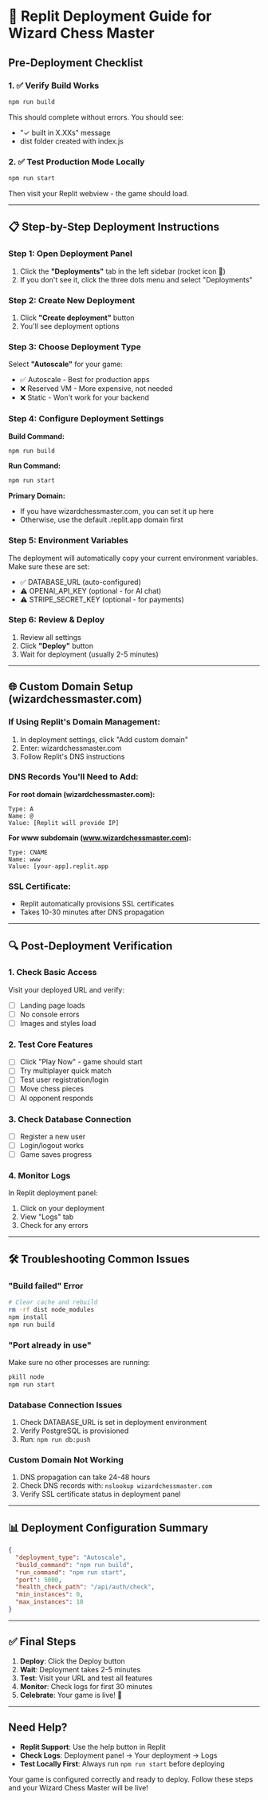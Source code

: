 # 🚀 Replit Deployment Guide for Wizard Chess Master

## Pre-Deployment Checklist

### 1. ✅ Verify Build Works
```bash
npm run build
```
This should complete without errors. You should see:
- "✓ built in X.XXs" message
- dist folder created with index.js

### 2. ✅ Test Production Mode Locally
```bash
npm run start
```
Then visit your Replit webview - the game should load.

---

## 📋 Step-by-Step Deployment Instructions

### Step 1: Open Deployment Panel
1. Click the **"Deployments"** tab in the left sidebar (rocket icon 🚀)
2. If you don't see it, click the three dots menu and select "Deployments"

### Step 2: Create New Deployment
1. Click **"Create deployment"** button
2. You'll see deployment options

### Step 3: Choose Deployment Type
Select **"Autoscale"** for your game:
- ✅ Autoscale - Best for production apps
- ❌ Reserved VM - More expensive, not needed
- ❌ Static - Won't work for your backend

### Step 4: Configure Deployment Settings

**Build Command:**
```bash
npm run build
```

**Run Command:**
```bash
npm run start
```

**Primary Domain:**
- If you have wizardchessmaster.com, you can set it up here
- Otherwise, use the default .replit.app domain first

### Step 5: Environment Variables
The deployment will automatically copy your current environment variables.
Make sure these are set:
- ✅ DATABASE_URL (auto-configured)
- ⚠️ OPENAI_API_KEY (optional - for AI chat)
- ⚠️ STRIPE_SECRET_KEY (optional - for payments)

### Step 6: Review & Deploy
1. Review all settings
2. Click **"Deploy"** button
3. Wait for deployment (usually 2-5 minutes)

---

## 🌐 Custom Domain Setup (wizardchessmaster.com)

### If Using Replit's Domain Management:
1. In deployment settings, click "Add custom domain"
2. Enter: wizardchessmaster.com
3. Follow Replit's DNS instructions

### DNS Records You'll Need to Add:
**For root domain (wizardchessmaster.com):**
```
Type: A
Name: @
Value: [Replit will provide IP]
```

**For www subdomain (www.wizardchessmaster.com):**
```
Type: CNAME
Name: www
Value: [your-app].replit.app
```

### SSL Certificate:
- Replit automatically provisions SSL certificates
- Takes 10-30 minutes after DNS propagation

---

## 🔍 Post-Deployment Verification

### 1. Check Basic Access
Visit your deployed URL and verify:
- [ ] Landing page loads
- [ ] No console errors
- [ ] Images and styles load

### 2. Test Core Features
- [ ] Click "Play Now" - game should start
- [ ] Try multiplayer quick match
- [ ] Test user registration/login
- [ ] Move chess pieces
- [ ] AI opponent responds

### 3. Check Database Connection
- [ ] Register a new user
- [ ] Login/logout works
- [ ] Game saves progress

### 4. Monitor Logs
In Replit deployment panel:
1. Click on your deployment
2. View "Logs" tab
3. Check for any errors

---

## 🛠️ Troubleshooting Common Issues

### "Build failed" Error
```bash
# Clear cache and rebuild
rm -rf dist node_modules
npm install
npm run build
```

### "Port already in use"
Make sure no other processes are running:
```bash
pkill node
npm run start
```

### Database Connection Issues
1. Check DATABASE_URL is set in deployment environment
2. Verify PostgreSQL is provisioned
3. Run: `npm run db:push`

### Custom Domain Not Working
1. DNS propagation can take 24-48 hours
2. Check DNS records with: `nslookup wizardchessmaster.com`
3. Verify SSL certificate status in deployment panel

---

## 📊 Deployment Configuration Summary

```json
{
  "deployment_type": "Autoscale",
  "build_command": "npm run build",
  "run_command": "npm run start",
  "port": 5000,
  "health_check_path": "/api/auth/check",
  "min_instances": 0,
  "max_instances": 10
}
```

---

## ✅ Final Steps

1. **Deploy**: Click the Deploy button
2. **Wait**: Deployment takes 2-5 minutes
3. **Test**: Visit your URL and test all features
4. **Monitor**: Check logs for first 30 minutes
5. **Celebrate**: Your game is live! 🎉

---

## Need Help?

- **Replit Support**: Use the help button in Replit
- **Check Logs**: Deployment panel → Your deployment → Logs
- **Test Locally First**: Always run `npm run start` before deploying

Your game is configured correctly and ready to deploy. Follow these steps and your Wizard Chess Master will be live!